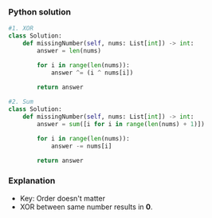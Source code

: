 ### Python solution
```python
#1. XOR
class Solution:
    def missingNumber(self, nums: List[int]) -> int:
        answer = len(nums)

        for i in range(len(nums)):
            answer ^= (i ^ nums[i])

        return answer
        
#2. Sum
class Solution:
    def missingNumber(self, nums: List[int]) -> int:
        answer = sum([i for i in range(len(nums) + 1)])

        for i in range(len(nums)):
            answer -= nums[i]

        return answer
```

### Explanation
- Key: Order doesn't matter
- XOR between same number results in **0**.

